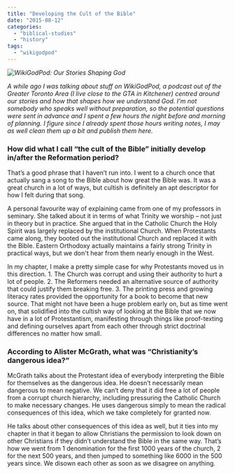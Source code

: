 ```yaml
---
title: "Developing the Cult of the Bible"
date: "2015-08-12"
categories: 
  - "biblical-studies"
  - "history"
tags: 
  - "wikigodpod"
---
```


_![WikiGodPod: Our Stories Shaping God](images/WikiGodPod.gif)_

_A while ago I was talking about stuff on WikiGodPod, a podcast out of the Greater Toronto Area (I live close to the GTA in Kitchener) centred around our stories and how that shapes how we understand God. I'm not somebody who speaks well without preparation, so the potential questions were sent in advance and I spent a few hours the night before and morning of planning. I figure since I already spent those hours writing notes, I may as well clean them up a bit and publish them here._

### How did what I call “the cult of the Bible” initially develop in/after the Reformation period?

That’s a good phrase that I haven’t run into. I went to a church once that actually sang a song to the Bible about how great the Bible was. It was a great church in a lot of ways, but cultish is definitely an apt descriptor for how I felt during that song.

A personal favourite way of explaining came from one of my professors in seminary. She talked about it in terms of what Trinity we worship – not just in theory but in practice. She argued that in the Catholic Church the Holy Spirit was largely replaced by the institutional Church. When Protestants came along, they booted out the institutional Church and replaced it with the Bible. Eastern Orthodoxy actually maintains a fairly strong Trinity in practical ways, but we don't hear from them nearly enough in the West.

In my chapter, I make a pretty simple case for why Protestants moved us in this direction. 1. The Church was corrupt and using their authority to hurt a lot of people. 2. The Reformers needed an alternative source of authority that could justify them breaking free. 3. The printing press and growing literacy rates provided the opportunity for a book to become that new source. That might not have been a huge problem early on, but as time went on, that solidified into the cultish way of looking at the Bible that we now have in a lot of Protestantism, manifesting through things like proof-texting and defining ourselves apart from each other through strict doctrinal differences no matter how small.

### According to Alister McGrath, what was “Christianity’s dangerous idea?”

McGrath talks about the Protestant idea of everybody interpreting the Bible for themselves as the dangerous idea. He doesn’t necessarily mean dangerous to mean negative. We can’t deny that it did free a lot of people from a corrupt church hierarchy, including pressuring the Catholic Church to make necessary changes. He uses dangerous simply to mean the radical consequences of this idea, which we take completely for granted now.

He talks about other consequences of this idea as well, but it ties into my chapter in that it began to allow Christians the permission to look down on other Christians if they didn’t understand the Bible in the same way. That’s how we went from 1 denomination for the first 1000 years of the church, 2 for the next 500 years, and then jumped to something like 6000 in the 500 years since. We disown each other as soon as we disagree on anything.

